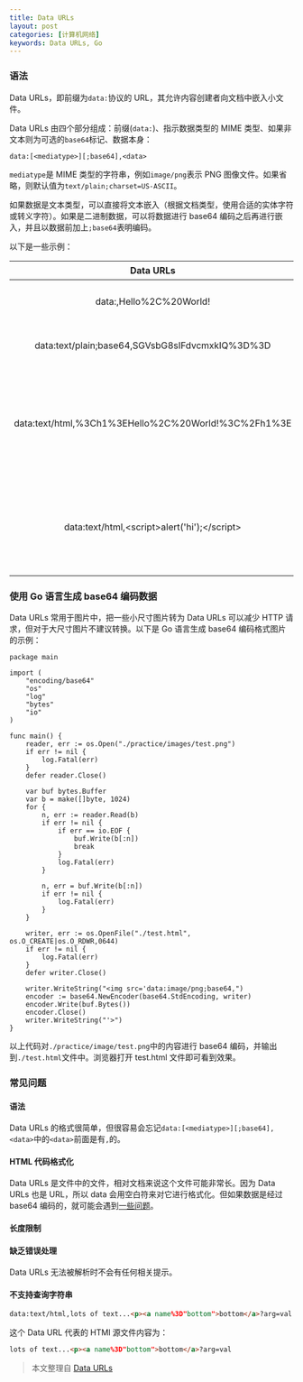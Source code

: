 ```yaml
---
title: Data URLs
layout: post
categories: [计算机网络]
keywords: Data URLs, Go
---
```


### 语法

Data URLs，即前缀为`data:`协议的 URL，其允许内容创建者向文档中嵌入小文件。

Data URLs 由四个部分组成：前缀(`data:`)、指示数据类型的 MIME 类型、如果非文本则为可选的`base64`标记、数据本身：

```
data:[<mediatype>][;base64],<data>
```

`mediatype`是 MIME 类型的字符串，例如`image/png`表示 PNG 图像文件。如果省略，则默认值为`text/plain;charset=US-ASCII`。

如果数据是文本类型，可以直接将文本嵌入（根据文档类型，使用合适的实体字符或转义字符）。如果是二进制数据，可以将数据进行 base64 编码之后再进行嵌入，并且以数据前加上`;base64`表明编码。

以下是一些示例：

| Data URLs | 说明 |
| :--: | :--: |
| data:,Hello%2C%20World! | 简单的 text/plain 类型数据 |
| data:text/plain;base64,SGVsbG8sIFdvcmxkIQ%3D%3D | 上一条示例的 base64 编码版本 |
| data:text/html,%3Ch1%3EHello%2C%20World!%3C%2Fh1%3E | 一个 HTML 文档源代码 <h1>Hello, World</h1> |
| data:text/html,&lt;script&gt;alert('hi');&lt;/script&gt; | 一个会执行 JavaScript alert 的 HTML 文档。注意 script 标签必须封闭 |

### 使用 Go 语言生成 base64 编码数据

Data URLs 常用于图片中，把一些小尺寸图片转为 Data URLs 可以减少 HTTP 请求，但对于大尺寸图片不建议转换。以下是 Go 语言生成 base64 编码格式图片的示例：

```
package main

import (
	"encoding/base64"
	"os"
	"log"
	"bytes"
	"io"
)

func main() {
	reader, err := os.Open("./practice/images/test.png")
	if err != nil {
		log.Fatal(err)
	}
	defer reader.Close()

	var buf bytes.Buffer
	var b = make([]byte, 1024)
	for {
		n, err := reader.Read(b)
		if err != nil {
			if err == io.EOF {
				buf.Write(b[:n])
				break
			}
			log.Fatal(err)
		}

		n, err = buf.Write(b[:n])
		if err != nil {
			log.Fatal(err)
		}
	}

	writer, err := os.OpenFile("./test.html", os.O_CREATE|os.O_RDWR,0644)
	if err != nil {
		log.Fatal(err)
	}
	defer writer.Close()

	writer.WriteString("<img src='data:image/png;base64,")
	encoder := base64.NewEncoder(base64.StdEncoding, writer)
	encoder.Write(buf.Bytes())
	encoder.Close()
	writer.WriteString("'>")
}
```

以上代码对`./practice/image/test.png`中的内容进行 base64 编码，并输出到`./test.html`文件中。浏览器打开 test.html 文件即可看到效果。


### 常见问题

#### 语法

Data URLs 的格式很简单，但很容易会忘记`data:[<mediatype>][;base64],<data>`中的`<data>`前面是有`,`的。

#### HTML 代码格式化

Data URLs 是文件中的文件，相对文档来说这个文件可能非常长。因为 Data URLs 也是 URL，所以 data 会用空白符来对它进行格式化。但如果数据是经过 base64 编码的，就可能会遇到[一些问题](http://bugzilla.mozilla.org/show_bug.cgi?id=73026#c12)。

#### 长度限制

#### 缺乏错误处理

Data URLs 无法被解析时不会有任何相关提示。

#### 不支持查询字符串

```html
data:text/html,lots of text...<p><a name%3D"bottom">bottom</a>?arg=val
```

这个 Data URL 代表的 HTMl 源文件内容为：

```html
lots of text...<p><a name%3D"bottom">bottom</a>?arg=val
```

> 本文整理自 [Data URLs](https://developer.mozilla.org/zh-CN/docs/Web/HTTP/data_URIs)

